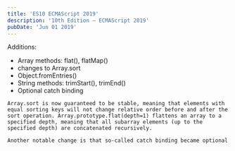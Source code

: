 ```yaml
---
title: 'ES10 ECMAScript 2019'
description: '10th Edition – ECMAScript 2019'
pubDate: 'Jun 01 2019'
---
```


Additions:
- Array methods: flat(), flatMap()
- changes to Array.sort
- Object.fromEntries()
- String methods: trimStart(), trimEnd()
- Optional catch binding



```bash>
Array.sort is now guaranteed to be stable, meaning that elements with equal sorting keys will not change relative order before and after the sort operation. Array.prototype.flat(depth=1) flattens an array to a specified depth, meaning that all subarray elements (up to the specified depth) are concatenated recursively.

Another notable change is that so-called catch binding became optional
```
